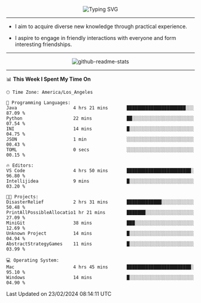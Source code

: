 <p align="center">
  <img src="https://readme-typing-svg.demolab.com?font=Fira+Code&weight=500&size=32&duration=2500&pause=1600&center=true&vCenter=true&random=false&width=1024&height=64&lines=Hi+there+%F0%9F%91%8B;I'm+delighted+you+could+make+it+here+%F0%9F%8E%89;I'm+Harry%2C+a+college+student+still+finding+my+way" alt="Typing SVG" />
</p>


---


- I aim to acquire diverse new knowledge through practical experience.

- I aspire to engage in friendly interactions with everyone and form interesting friendships.


---


<p align="center">
  <img src="https://github-readme-stats.vercel.app/api?username=Harry-Jing&show_icons=true" alt="github-readme-stats"/>
</p>


---

<!--START_SECTION:waka-->
📊 **This Week I Spent My Time On** 

```text
🕑︎ Time Zone: America/Los_Angeles

💬 Programming Languages: 
Java                     4 hrs 21 mins       ██████████████████████░░░   87.09 % 
Python                   22 mins             ██░░░░░░░░░░░░░░░░░░░░░░░   07.54 % 
INI                      14 mins             █░░░░░░░░░░░░░░░░░░░░░░░░   04.75 % 
JSON                     1 min               ░░░░░░░░░░░░░░░░░░░░░░░░░   00.43 % 
TOML                     0 secs              ░░░░░░░░░░░░░░░░░░░░░░░░░   00.15 % 

🔥 Editors: 
VS Code                  4 hrs 50 mins       ████████████████████████░   96.80 % 
Intellijidea             9 mins              █░░░░░░░░░░░░░░░░░░░░░░░░   03.20 % 

🐱‍💻 Projects: 
DisasterRelief           2 hrs 31 mins       █████████████░░░░░░░░░░░░   50.48 % 
PrintAllPossibleAllocatio1 hr 21 mins        ███████░░░░░░░░░░░░░░░░░░   27.09 % 
MiniGit                  38 mins             ███░░░░░░░░░░░░░░░░░░░░░░   12.69 % 
Unknown Project          14 mins             █░░░░░░░░░░░░░░░░░░░░░░░░   04.94 % 
AbstractStrategyGames    11 mins             █░░░░░░░░░░░░░░░░░░░░░░░░   03.99 % 

💻 Operating System: 
Mac                      4 hrs 45 mins       ████████████████████████░   95.10 % 
Windows                  14 mins             █░░░░░░░░░░░░░░░░░░░░░░░░   04.90 % 
```


 Last Updated on 23/02/2024 08:14:11 UTC
<!--END_SECTION:waka-->

